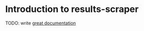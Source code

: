 # Introduction to results-scraper

TODO: write [great documentation](http://jacobian.org/writing/what-to-write/)
